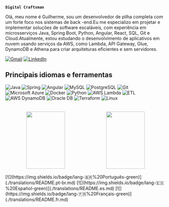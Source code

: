 <readmator source-language="EN" translate-language="PT,ES,FR">

**`Digital Craftsman`**

<p>Olá, meu nome é Guilherme, sou um desenvolvedor de pilha completa com um forte foco nos sistemas de back -end.Eu me especializo em projetar e implementar soluções de software escaláveis, com experiência em microsserviços Java, Spring Boot, Python, Angular, React, SQL, Git e Cloud.Atualmente, estou estudando o desenvolvimento de aplicativos em nuvem usando serviços da AWS, como Lambda, API Gateway, Glue, DynamoDB e Athena para criar arquiteturas eficientes e sem servidores.</p>
<div align="left">
<a href="mailto:guilhermeldcosta@gmail.com"><img alt="Gmail" src="https://img.shields.io/badge/-Gmail-%23333?style=for-the-badge&amp;logo=gmail&amp;logoColor=white" target="_blank" title="Gmail"/></a>
<a href="https://www.linkedin.com/in/guilhermeldcosta/" target="_blank"><img alt="LinkedIn" src="https://custom-icon-badges.demolab.com/badge/LinkedIn-0A66C2?logo=linkedin-white&amp;logoColor=fff&amp;style=for-the-badge" target="_blank" title="LinkedIn"/></a>
</div>
<h2>Principais idiomas e ferramentas</h2>
<div align="left">
<img alt="Java" src="https://img.shields.io/badge/Java-%23ED8B00.svg?logo=openjdk&amp;logoColor=white&amp;style=for-the-badge" title="Java"/>
<img alt="Spring" src="https://img.shields.io/badge/Spring-%236DB33F.svg?logo=spring&amp;logoColor=white&amp;style=for-the-badge" title="Spring"/>
<img alt="Angular" src="https://img.shields.io/badge/Angular-DD0031?logo=angular&amp;logoColor=white&amp;style=for-the-badge" title="Angular"/>
<img alt="MySQL" src="https://img.shields.io/badge/MySQL-%2300f.svg?logo=mysql&amp;logoColor=white&amp;style=for-the-badge" title="MySQL"/>
<img alt="PostgreSQL" src="https://img.shields.io/badge/PostgreSQL-%23316192.svg?logo=postgresql&amp;logoColor=white&amp;style=for-the-badge" title="PostgreSQL"/>
<img alt="Git" src="https://img.shields.io/badge/Git-%23F05033.svg?logo=git&amp;logoColor=white&amp;style=for-the-badge" title="Git"/>
<img alt="Microsoft Azure" src="https://custom-icon-badges.demolab.com/badge/Microsoft%20Azure-0089D6?logo=msazure&amp;logoColor=white&amp;style=for-the-badge" title="Microsoft Azure"/>
<img alt="Docker" src="https://img.shields.io/badge/Docker-%230db7ed.svg?logo=docker&amp;logoColor=white&amp;style=for-the-badge" title="Docker"/>
<img alt="Python" src="https://img.shields.io/badge/Python-%233776AB.svg?logo=python&amp;logoColor=white&amp;style=for-the-badge" title="Python"/>
<img alt="AWS Lambda" src="https://custom-icon-badges.demolab.com/badge/AWS%20Lambda-%23FF9900.svg?logo=aws-lambda&amp;logoColor=white&amp;style=for-the-badge" title="AWS Lambda"/>
<img alt="ETL" src="https://custom-icon-badges.demolab.com/badge/ETL-9370DB?logo=etl-logo&amp;logoColor=fff&amp;style=for-the-badge" title="ETL"/>
<img alt="AWS DynamoDB" src="https://img.shields.io/badge/AWS%20DynamoDB-%230072C6.svg?logo=amazondynamodb&amp;logoColor=white&amp;style=for-the-badge" title="AWS DynamoDB"/>
<img alt="Oracle DB" src="https://custom-icon-badges.demolab.com/badge/Oracle-F80000?logo=oracle&amp;logoColor=fff&amp;style=for-the-badge" title="Oracle DB"/>
<img alt="Terraform" src="https://img.shields.io/badge/Terraform-844FBA?logo=terraform&amp;logoColor=fff&amp;style=for-the-badge" title="Terraform"/>
<img alt="Linux" src="https://img.shields.io/badge/Linux-23ED8B00?logo=linux&amp;logoColor=white&amp;style=for-the-badge" title="Linux"/>
</div>
<div align="center" style="display:block">
<br/>
<br/>
<picture>
<img height="180em" src="https://github-readme-stats.vercel.app/api?username=guilhermelcosta&amp;theme=github_dark_dimmed&amp;hide_rank=true" width="49%"/>
</picture>
<picture>
<img height="180em" src="https://github-readme-stats.vercel.app/api/top-langs/?username=guilhermelcosta&amp;layout=donut-vertical&amp;theme=github_dark_dimmed" width="49%"/>
</picture>
</div>
</readmator><p id="readmator-badges">[![](https://img.shields.io/badge/lang-🇧🇷%20Português-green)](./translations/README.pt-br.md) [![](https://img.shields.io/badge/lang-🇪🇸%20Español-green)](./translations/README.es.md) [![](https://img.shields.io/badge/lang-🇫🇷%20Français-green)](./translations/README.fr.md)</p>